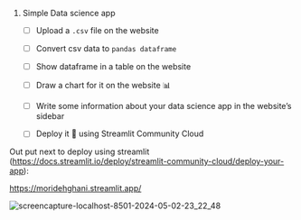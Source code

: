 1. Simple Data science app
    - [ ]  Upload a `.csv` file on the website
    - [ ]  Convert csv data to `pandas dataframe`
    - [ ]  Show dataframe in a table on the website
    - [ ]  Draw a chart for it on the website 📊
    - [ ]  Write some information about your data science app in the website’s sidebar
    - [ ]  Deploy it 🚀 using Streamlit Community Cloud


Out put next to deploy using streamlit (https://docs.streamlit.io/deploy/streamlit-community-cloud/deploy-your-app):

https://moridehghani.streamlit.app/

![screencapture-localhost-8501-2024-05-02-23_22_48](https://github.com/mori-cyber/PyDeploy/assets/65276280/8c96be2f-1481-4161-aec4-3a6383cf0429)
